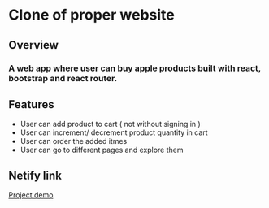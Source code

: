 # Clone of proper website 

## Overview
### A web app where user can buy apple products built with react, bootstrap  and react router.

## Features
- User can add product to cart ( not without signing in )
- User can increment/ decrement product quantity in cart
- User can order the added itmes
- User can go to different pages and explore them

## Netify link
[Project demo](https://properproject.netlify.com/)
